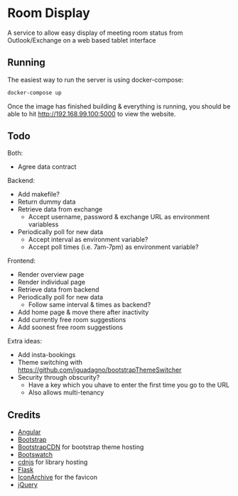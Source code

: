 # Room Display

A service to allow easy display of meeting room status from Outlook/Exchange on a web based tablet interface


## Running

The easiest way to run the server is using docker-compose:
```bash
docker-compose up
```
Once the image has finished building & everything is running, you should be able to hit http://192.168.99.100:5000 to view the website.


## Todo

Both:
* Agree data contract

Backend:
* Add makefile?
* Return dummy data
* Retrieve data from exchange
  * Accept username, password & exchange URL as environment variabless
* Periodically poll for new data
  * Accept interval as environment variable?
  * Accept poll times (i.e. 7am-7pm) as environment variable?

Frontend:
* Render overview page
* Render individual page
* Retrieve data from backend
* Periodically poll for new data
  * Follow same interval & times as backend?
* Add home page & move there after inactivity
* Add currently free room suggestions
* Add soonest free room suggestions

Extra ideas:
* Add insta-bookings
* Theme switching with https://github.com/jguadagno/bootstrapThemeSwitcher
* Security through obscurity?
  * Have a key which you uhave to enter the first time you go to the URL 
  * Also allows multi-tenancy


## Credits

* [Angular](https://angularjs.org/)
* [Bootstrap](http://getbootstrap.com/)
* [BootstrapCDN](https://www.bootstrapcdn.com/) for bootstrap theme hosting
* [Bootswatch](https://bootswatch.com/)
* [cdnjs](https://cdnjs.com/) for library hosting
* [Flask](http://flask.pocoo.org/)
* [IconArchive](http://www.iconarchive.com/show/pretty-office-7-icons-by-custom-icon-design/Calendar-icon.html) for the favicon
* [jQuery](https://jquery.com/)
